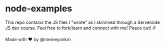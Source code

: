 # node-examples

This repo contains the JS files I "wrote" as I skimmed through a Serverside JS dev course.
Feel free to fork/learn and connect with me!
Peace out! ✌️

Made with ❤️ by @memeyankm

